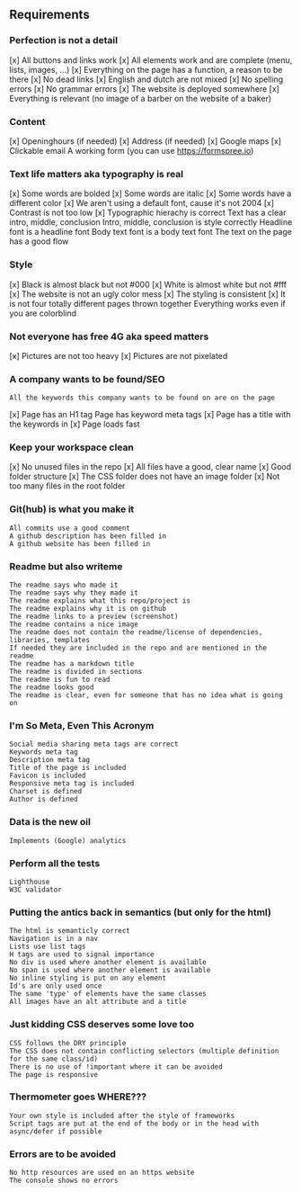 ## Requirements
### Perfection is not a detail

 [x]   All buttons and links work
 [x]   All elements work and are complete (menu, lists, images, ...)
 [x]   Everything on the page has a function, a reason to be there
 [x]   No dead links
 [x]   English and dutch are not mixed
 [x]   No spelling errors
 [x]   No grammar errors
 [x]   The website is deployed somewhere
 [x]   Everything is relevant (no image of a barber on the website of a baker)

### Content

  [x]  Openinghours (if needed)
  [x]  Address (if needed)
  [x]  Google maps
  [x]  Clickable email
    A working form (you can use https://formspree.io)

### Text life matters aka typography is real

  [x]  Some words are bolded
  [x]  Some words are italic
  [x]  Some words have a different color
  [x]  We aren't using a default font, cause it's not 2004
  [x]  Contrast is not too low
  [x]  Typographic hierachy is correct
    Text has a clear intro, middle, conclusion
    Intro, middle, conclusion is style correctly
    Headline font is a headline font
    Body text font is a body text font
    The text on the page has a good flow

### Style

  [x]  Black is almost black but not #000
  [x]  White is almost white but not #fff
  [x]  The website is not an ugly color mess
  [x]  The styling is consistent
  [x]  It is not four totally different pages thrown together
    Everything works even if you are colorblind

### Not everyone has free 4G aka speed matters

  [x]  Pictures are not too heavy
  [x]  Pictures are not pixelated

### A company wants to be found/SEO

    All the keywords this company wants to be found on are on the page
  [x]  Page has an H1 tag
    Page has keyword meta tags
  [x]  Page has a title with the keywords in
  [x]  Page loads fast

### Keep your workspace clean

  [x]  No unused files in the repo
  [x]  All files have a good, clear name
  [x]  Good folder structure
  [x]  The CSS folder does not have an image folder
  [x]  Not too many files in the root folder

### Git(hub) is what you make it

    All commits use a good comment
    A github description has been filled in
    A github website has been filled in

### Readme but also writeme

    The readme says who made it
    The readme says why they made it
    The readme explains what this repo/project is
    The readme explains why it is on github
    The readme links to a preview (screenshot)
    The readme contains a nice image
    The readme does not contain the readme/license of dependencies, libraries, templates
    If needed they are included in the repo and are mentioned in the readme
    The readme has a markdown title
    The readme is divided in sections
    The readme is fun to read
    The readme looks good
    The readme is clear, even for someone that has no idea what is going on

### I'm So Meta, Even This Acronym

    Social media sharing meta tags are correct
    Keywords meta tag
    Description meta tag
    Title of the page is included
    Favicon is included
    Responsive meta tag is included
    Charset is defined
    Author is defined

### Data is the new oil

    Implements (Google) analytics

### Perform all the tests

    Lighthouse
    W3C validator

### Putting the antics back in semantics (but only for the html)

    The html is semanticly correct
    Navigation is in a nav
    Lists use list tags
    H tags are used to signal importance
    No div is used where another element is available
    No span is used where another element is available
    No inline styling is put on any element
    Id's are only used once
    The same 'type' of elements have the same classes
    All images have an alt attribute and a title

### Just kidding CSS deserves some love too

    CSS follows the DRY principle
    The CSS does not contain conflicting selectors (multiple definition for the same class/id)
    There is no use of !important where it can be avoided
    The page is responsive

### Thermometer goes WHERE???

    Your own style is included after the style of frameworks
    Script tags are put at the end of the body or in the head with async/defer if possible

### Errors are to be avoided

    No http resources are used on an https website
    The console shows no errors

